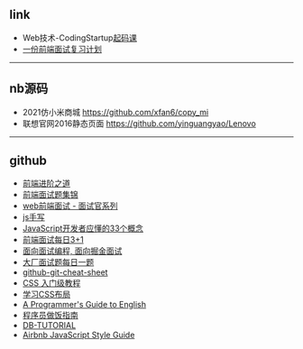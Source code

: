 ## link
- Web技术-CodingStartup[起码课](https://space.bilibili.com/451368848/channel/series) 
- [一份前端面试复习计划](https://juejin.cn/post/7061588533214969892)

---
## nb源码
- 2021仿小米商城 https://github.com/xfan6/copy_mi
- 联想官网2016静态页面 https://github.com/yinguangyao/Lenovo

---
## github 
- [前端进阶之道](https://yuchengkai.cn/)
- [前端面试题集锦](https://fe.padding.me/#/)
- [web前端面试 - 面试官系列](https://vue3js.cn/interview/)
- [js手写](https://github.com/qianlongo/fe-handwriting)
- [JavaScript开发者应懂的33个概念](https://github.com/stephentian/33-js-concepts)
- [前端面试每日3+1](https://github.com/haizlin/fe-interview)
- [面向面试编程, 面向掘金面试](https://github.com/shfshanyue/blog/blob/master/post/juejin-interview.md)
- [大厂面试题每日一题](https://github.com/shfshanyue/Daily-Question)
- [github-git-cheat-sheet](https://training.github.com/downloads/zh_CN/github-git-cheat-sheet/)
- [CSS 入门级教程](https://github.com/pengfeiw/css-tutorial)
- [学习CSS布局](https://zh.learnlayout.com/)
- [A Programmer's Guide to English](https://a-programmers-guide-to-english.harryyu.me/)
- [程序员做饭指南](https://github.com/Anduin2017/HowToCook)
- [DB-TUTORIAL](https://github.com/dunwu/db-tutorial)
- [Airbnb JavaScript Style Guide](https://github.com/airbnb/javascript)